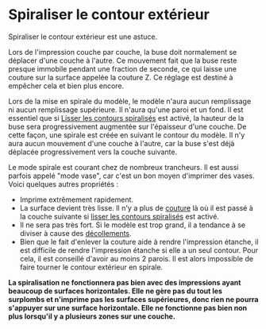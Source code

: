 Spiraliser le contour extérieur
====
Spiraliser le contour extérieur est une astuce.

Lors de l'impression couche par couche, la buse doit normalement se déplacer d'une couche à l'autre. Ce mouvement fait que la buse reste presque immobile pendant une fraction de seconde, ce qui laisse une couture sur la surface appelée la couture Z. Ce réglage est destiné à empêcher cela et bien plus encore.

Lors de la mise en spirale du modèle, le modèle n'aura aucun remplissage ni aucun remplissage supérieure. Il n'aura qu'une paroi et un fond. Il est essentiel que si [Lisser les contours spiralisés](smooth_spiralized_contours.md) est activé, la hauteur de la buse sera progressivement augmentée sur l'épaisseur d'une couche. De cette façon, une spirale est créée en suivant le contour du modèle. Il n'y aura aucun mouvement d'une couche à l'autre, car la buse s'est déjà déplacée progressivement vers la couche suivante. 

Le mode spirale est courant chez de nombreux trancheurs. Il est aussi parfois appelé "mode vase", car c'est un bon moyen d'imprimer des vases. Voici quelques autres propriétés :
* Imprime extrêmement rapidement.
* La surface devient très lisse. Il n'y a plus de [couture](../troubleshooting/seam.md) là où il est passé à la couche suivante si [lisser les contours spiralisés](smooth_spiralized_contours.md) est activé.
* Il ne sera pas très fort. Si le modèle est trop grand, il a tendance à se diviser à cause des [décollements](../troubleshooting/warping.md).
* Bien que le fait d'enlever la couture aide à rendre l'impression étanche, il est difficile de rendre l'impression étanche si elle a un seul contour. Pour cela, il est conseillé d'avoir au moins 2 parois. Il est alors impossible de faire tourner le contour extérieur en spirale.

**La spiralisation ne fonctionnera pas bien avec des impressions ayant beaucoup de surfaces horizontales.  Elle ne gère pas du tout les surplombs et n'imprime pas les surfaces supérieures, donc rien ne pourra s'appuyer sur une surface horizontale.  Elle ne fonctionne pas bien non plus lorsqu'il y a plusieurs zones sur une couche.**
